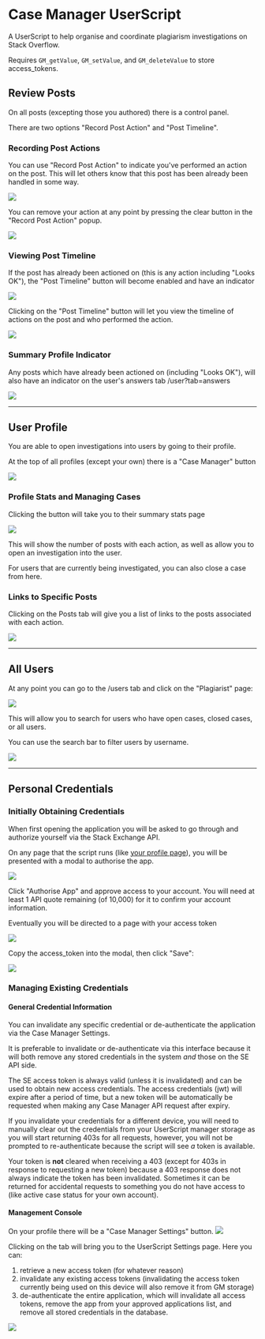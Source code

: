 # Case Manager UserScript

A UserScript to help organise and coordinate plagiarism investigations on Stack Overflow.

Requires `GM_getValue`, `GM_setValue`, and `GM_deleteValue` to store access_tokens. 

## Review Posts

On all posts (excepting those you authored) there is a control panel.

There are two options "Record Post Action" and "Post Timeline".


### Recording Post Actions

You can use "Record Post Action" to indicate you've performed an action on the post. This will let others know that this post has been already been handled in some way.

[![][1]][1]

You can remove your action at any point by pressing the clear button in the "Record Post Action" popup.

[![][4]][4]

### Viewing Post Timeline
If the post has already been actioned on (this is any action including "Looks OK"), the "Post Timeline" button will become enabled and have an indicator

[![][2]][2]

Clicking on the "Post Timeline" button will let you view the timeline of actions on the post and who performed the action.

[![][3]][3]


### Summary Profile Indicator
Any posts which have already been actioned on (including "Looks OK"), will also have an indicator on the user's answers tab /user?tab=answers

[![][5]][5]

---

## User Profile

You are able to open investigations into users by going to their profile.

At the top of all profiles (except your own) there is a "Case Manager" button

[![][6]][6]

### Profile Stats and Managing Cases
Clicking the button will take you to their summary stats page

[![][7]][7]

This will show the number of posts with each action, as well as allow you to open an investigation into the user.

For users that are currently being investigated, you can also close a case from here.


### Links to Specific Posts
Clicking on the Posts tab will give you a list of links to the posts associated with each action.

[![][8]][8]


---

## All Users

At any point you can go to the /users tab and click on the "Plagiarist" page:

[![][9]][9]

This will allow you to search for users who have open cases, closed cases, or all users.

You can use the search bar to filter users by username.

[![][10]][10]


---

## Personal Credentials


### Initially Obtaining Credentials
When first opening the application you will be asked to go through and authorize yourself via the Stack Exchange API.

On any page that the script runs (like [your profile page](https://stackoverflow.com/users/current)), you will be presented with a modal to authorise the app.

[![][11]][11]

Click "Authorise App" and approve access to your account. You will need at least 1 API quote remaining (of 10,000) for it to confirm your account information.

Eventually you will be directed to a page with your access token

[![][12]][12]

Copy the access_token into the modal, then click "Save":

[![][13]][13]


### Managing Existing Credentials

#### General Credential Information
You can invalidate any specific credential or de-authenticate the application via the Case Manager Settings.

It is preferable to invalidate or de-authenticate via this interface because it will both remove any stored credentials in the system _and_ those on the SE API side.

The SE access token is always valid (unless it is invalidated) and can be used to obtain new access credentials. The access credentials (jwt) will expire after a period of time, but a new token will be automatically be requested when making any Case Manager API request after expiry.

If you invalidate your credentials for a different device, you will need to manually clear out the credentials from your UserScript manager storage as you will start returning 403s for all requests, however, you will not be prompted to re-authenticate because the script will see _a_ token is available. 

Your token is __not__ cleared when receiving a 403 (except for 403s in response to requesting a new token) because a 403 response does not always indicate the token has been invalidated. Sometimes it can be returned for accidental requests to something you do not have access to (like active case status for your own account).

#### Management Console
On your profile there will be a "Case Manager Settings" button.
[![][14]][14]

Clicking on the tab will bring you to the UserScript Settings page. Here you can:
1. retrieve a new access token (for whatever reason)
2. invalidate any existing access tokens (invalidating the access token currently being used on this device will also remove it from GM storage)
3. de-authenticate the entire application, which will invalidate all access tokens, remove the app from your approved applications list, and remove all stored credentials in the database.

[![][15]][15]


 [1]: ./readme-images/PostSummary/post-action-panel.png
 [2]: ./readme-images/PostSummary/timeline-event-indicator.png
 [3]: ./readme-images/PostSummary/timeline-view.png
 [4]: ./readme-images/PostSummary/clear-post-action-button.png
 [5]: ./readme-images/PostSummary/answer-page-indicator.png
 [6]: ./readme-images/UserSummary/user-case-manager-button.png
 [7]: ./readme-images/UserSummary/user-summary-stats.png
 [8]: ./readme-images/UserSummary/user-detail-stats.png
 [9]: ./readme-images/Search/users-plagiarist-tab.png
 [10]: ./readme-images/Search/plagiarist-page.png
 [11]: ./readme-images/Settings/auth%20modal.png
 [12]: ./readme-images/Settings/auth%20token.png
 [13]: ./readme-images/Settings/auth%20modal%20entry.png
 [14]: ./readme-images/Settings/User%20Profile%20Settings%20button.png
 [15]: ./readme-images/Settings/Case%20Manager%20Auth%20Settings.png